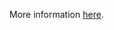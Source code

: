 More information [here](https://docs.prismacloud.io/en/enterprise-edition/policy-reference/kubernetes-policies/kubernetes-policy-index/ensure-that-the-token-auth-file-parameter-is-not-set).
